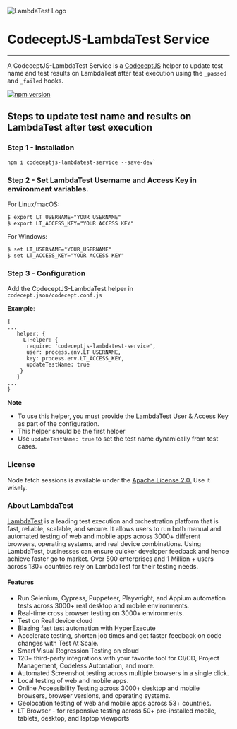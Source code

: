 ![LambdaTest Logo](https://www.lambdatest.com/resources/images/logos/logo.svg)

# CodeceptJS-LambdaTest Service
---

A CodeceptJS-LambdaTest Service is a [CodeceptJS](https://codecept.io/) helper to update test name and test results on LambdaTest after test execution using the `_passed` and `_failed` hooks.

[![npm version](https://img.shields.io/npm/v/@lambdatest/node-fetch-sessions.svg?style=flat)](https://www.npmjs.com/package/codeceptjs-lambdatest-service)

## Steps to update test name and results on LambdaTest after test execution


### Step 1 - Installation

```
npm i codeceptjs-lambdatest-service --save-dev`
```

### Step 2 - Set LambdaTest Username and Access Key in environment variables.
 
For Linux/macOS:
```
$ export LT_USERNAME="YOUR_USERNAME"
$ export LT_ACCESS_KEY="YOUR ACCESS KEY"
```
For Windows:
```
$ set LT_USERNAME="YOUR_USERNAME"
$ set LT_ACCESS_KEY="YOUR ACCESS KEY"
```

### Step 3 - Configuration

Add the CodeceptJS-LambdaTest helper in `codecept.json/codecept.conf.js`

**Example**:

```
{
...
   helper: {
     LTHelper: {
      require: 'codeceptjs-lambdatest-service',
      user: process.env.LT_USERNAME,
      key: process.env.LT_ACCESS_KEY,
      updateTestName: true
    }
   }
...
}
```

**Note**
* To use this helper, you must provide the LambdaTest User & Access Key as part of the configuration.
* This helper should be the first helper
* Use `updateTestName: true` to set the test name dynamically from test cases.

### License
Node fetch sessions is available under the [Apache License 2.0.](https://github.com/LambdaTest/codeceptjs-lambdatest-service/blob/main/LICENSE) Use it wisely.

### About LambdaTest
[LambdaTest](https://www.lambdatest.com/) is a leading test execution and orchestration platform that is fast, reliable, scalable, and secure. It allows users to run both manual and automated testing of web and mobile apps across 3000+ different browsers, operating systems, and real device combinations. Using LambdaTest, businesses can ensure quicker developer feedback and hence achieve faster go to market. Over 500 enterprises and 1 Million + users across 130+ countries rely on LambdaTest for their testing needs.

#### Features
- Run Selenium, Cypress, Puppeteer, Playwright, and Appium automation tests across 3000+ real desktop and mobile environments.
- Real-time cross browser testing on 3000+ environments.
- Test on Real device cloud
- Blazing fast test automation with HyperExecute
- Accelerate testing, shorten job times and get faster feedback on code changes with Test At Scale.
- Smart Visual Regression Testing on cloud
- 120+ third-party integrations with your favorite tool for CI/CD, Project Management, Codeless Automation, and more.
- Automated Screenshot testing across multiple browsers in a single click.
- Local testing of web and mobile apps.
- Online Accessibility Testing across 3000+ desktop and mobile browsers, browser versions, and operating systems.
- Geolocation testing of web and mobile apps across 53+ countries.
- LT Browser - for responsive testing across 50+ pre-installed mobile, tablets, desktop, and laptop viewports

